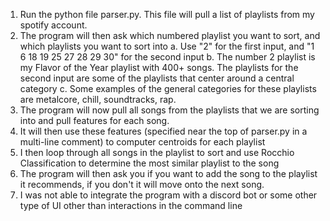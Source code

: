 1. Run the python file parser.py. This file will pull a list of playlists from my spotify account. 
2. The program will then ask which numbered playlist you want to sort, and which playlists you want to sort into
    a. Use "2" for the first input, and "1 6 18 19 25 27 28 29 30" for the second input
    b. The number 2 playlist is my Flavor of the Year playlist with 400+ songs. The playlists for the second input are some of the playlists that center around a central category
    c. Some examples of the general categories for these playlists are metalcore, chill, soundtracks, rap.
3. The program will now pull all songs from the playlists that we are sorting into and pull features for each song.
4. It will then use these features (specified near the top of parser.py in a multi-line comment) to computer centroids for each playlist
5. I then loop through all songs in the playlist to sort and use Rocchio Classification to determine the most similar playlist to the song
6. The program will then ask you if you want to add the song to the playlist it recommends, if you don't it will move onto the next song.
7. I was not able to integrate the program with a discord bot or some other type of UI other than interactions in the command line
